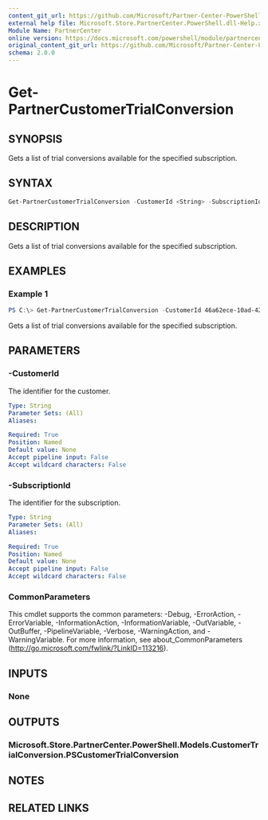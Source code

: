 ```yaml
---
content_git_url: https://github.com/Microsoft/Partner-Center-PowerShell/blob/master/docs/help/Get-PartnerCustomerTrialConversion.md
external help file: Microsoft.Store.PartnerCenter.PowerShell.dll-Help.xml
Module Name: PartnerCenter
online version: https://docs.microsoft.com/powershell/module/partnercenter/Get-PartnerCustomerTrialConversion
original_content_git_url: https://github.com/Microsoft/Partner-Center-PowerShell/blob/master/docs/help/Get-PartnerCustomerTrialConversion.md
schema: 2.0.0
---
```


# Get-PartnerCustomerTrialConversion

## SYNOPSIS
Gets a list of trial conversions available for the specified subscription.

## SYNTAX

```powershell
Get-PartnerCustomerTrialConversion -CustomerId <String> -SubscriptionId <String> [<CommonParameters>]
```

## DESCRIPTION
Gets a list of trial conversions available for the specified subscription.

## EXAMPLES

### Example 1
```powershell
PS C:\> Get-PartnerCustomerTrialConversion -CustomerId 46a62ece-10ad-42e5-b3f1-b2ed53e6fc08 -SubscriptionId 4eaffa18-12f6-441e-b16d-cc9f4a90cfb8
```

Gets a list of trial conversions available for the specified subscription.

## PARAMETERS

### -CustomerId
The identifier for the customer.

```yaml
Type: String
Parameter Sets: (All)
Aliases:

Required: True
Position: Named
Default value: None
Accept pipeline input: False
Accept wildcard characters: False
```

### -SubscriptionId
The identifier for the subscription.

```yaml
Type: String
Parameter Sets: (All)
Aliases:

Required: True
Position: Named
Default value: None
Accept pipeline input: False
Accept wildcard characters: False
```

### CommonParameters
This cmdlet supports the common parameters: -Debug, -ErrorAction, -ErrorVariable, -InformationAction, -InformationVariable, -OutVariable, -OutBuffer, -PipelineVariable, -Verbose, -WarningAction, and -WarningVariable. For more information, see about_CommonParameters (http://go.microsoft.com/fwlink/?LinkID=113216).

## INPUTS

### None

## OUTPUTS

### Microsoft.Store.PartnerCenter.PowerShell.Models.CustomerTrialConversion.PSCustomerTrialConversion

## NOTES

## RELATED LINKS
